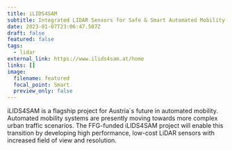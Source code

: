 ```yaml
---
title: iLIDS4SAM
subtitle: Integrated LIDAR Sensors for Safe & Smart Automated Mobility
date: 2023-01-07T23:06:47.507Z
draft: false
featured: false
tags:
  - lidar
external_link: https://www.ilids4sam.at/home
links: []
image:
  filename: featured
  focal_point: Smart
  preview_only: false
---
```

iLIDS4SAM is a flagship project for Austria´s future in automated mobility.  Automated mobility systems are presently moving towards more complex urban traffic scenarios. The FFG-funded iLIDS4SAM project will enable this transition by developing high performance, low-cost LiDAR sensors with increased field of view and resolution.